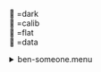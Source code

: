 &#x1F4D9; =dark  
                &#x1F4D5; =calib  
                &#x1F4D8; =flat  
                &#x1F4D7; =data <details><summary>ben-someone.menu</summary><blockquote><pre> <<<<<<< head 
<details><summary>ben-someone.cbk</summary><blockquote><pre><details><summary>setupDark.rcp</summary><blockquote><pre> shut	in 
 Integration:0.00 minutes.  Hardware:0.00 minutes. total:0.00 minutes  </pre></blockquote></details> dark_01wave_1beam_16sums_10rep_both 
<details><summary>setupFlat.rcp</summary><blockquote><pre> diffuser  in 
 cover out 
 occ		out 
 shut	out 
 calib	out 
 Integration:0.00 minutes.  Hardware:1.00 minutes. total:1.00 minutes  </pre></blockquote></details><details><summary>&#x1F4D8; ben-530_05wave_.03step_2beam_16sums_4rep_BOTH.rcp</summary><blockquote><pre>&#x1F4D8;  data	rcam	red	 530.23	   16 
&#x1F4D8;  data	rcam	red	 530.26	   16 
&#x1F4D8;  data	rcam	red	 530.29	   16 
&#x1F4D8;  data	rcam	red	 530.32	   16 
&#x1F4D8;  data	rcam	red	 530.35	   16 
&#x1F4D8;  data	tcam	red	 530.23	   16 
&#x1F4D8;  data	tcam	red	 530.26	   16 
&#x1F4D8;  data	tcam	red	 530.29	   16 
&#x1F4D8;  data	tcam	red	 530.32	   16 
&#x1F4D8;  data	tcam	red	 530.35	   16 
&#x1F4D8;  data	rcam	red	 530.23	   16 
&#x1F4D8;  data	rcam	red	 530.26	   16 
&#x1F4D8;  data	rcam	red	 530.29	   16 
&#x1F4D8;  data	rcam	red	 530.32	   16 
&#x1F4D8;  data	rcam	red	 530.35	   16 
&#x1F4D8;  data	tcam	red	 530.23	   16 
&#x1F4D8;  data	tcam	red	 530.26	   16 
&#x1F4D8;  data	tcam	red	 530.29	   16 
&#x1F4D8;  data	tcam	red	 530.32	   16 
&#x1F4D8;  data	tcam	red	 530.35	   16 
&#x1F4D8;  data	rcam	red	 530.23	   16 
&#x1F4D8;  data	rcam	red	 530.26	   16 
&#x1F4D8;  data	rcam	red	 530.29	   16 
&#x1F4D8;  data	rcam	red	 530.32	   16 
&#x1F4D8;  data	rcam	red	 530.35	   16 
&#x1F4D8;  data	tcam	red	 530.23	   16 
&#x1F4D8;  data	tcam	red	 530.26	   16 
&#x1F4D8;  data	tcam	red	 530.29	   16 
&#x1F4D8;  data	tcam	red	 530.32	   16 
&#x1F4D8;  data	tcam	red	 530.35	   16 
&#x1F4D8;  data	rcam	red	 530.23	   16 
&#x1F4D8;  data	rcam	red	 530.26	   16 
&#x1F4D8;  data	rcam	red	 530.29	   16 
&#x1F4D8;  data	rcam	red	 530.32	   16 
&#x1F4D8;  data	rcam	red	 530.35	   16 
&#x1F4D8;  data	tcam	red	 530.23	   16 
&#x1F4D8;  data	tcam	red	 530.26	   16 
&#x1F4D8;  data	tcam	red	 530.29	   16 
&#x1F4D8;  data	tcam	red	 530.32	   16 
&#x1F4D8;  data	tcam	red	 530.35	   16 
 Integration:3.61 minutes.  Hardware:0.00 minutes. total:3.61 minutes  </pre></blockquote></details><details><summary>setupObserving.rcp</summary><blockquote><pre> shut in 
 cover out 
 calib	out 
 occ		in 
 diffuser out 
 shut	out 
 Integration:0.00 minutes.  Hardware:0.67 minutes. total:0.67 minutes  </pre></blockquote></details><details><summary>&#x1F4D7; ben-530_05wave_.03step_2beam_16sums_4rep_BOTH.rcp</summary><blockquote><pre>&#x1F4D7;  data	rcam	red	 530.23	   16 
&#x1F4D7;  data	rcam	red	 530.26	   16 
&#x1F4D7;  data	rcam	red	 530.29	   16 
&#x1F4D7;  data	rcam	red	 530.32	   16 
&#x1F4D7;  data	rcam	red	 530.35	   16 
&#x1F4D7;  data	tcam	red	 530.23	   16 
&#x1F4D7;  data	tcam	red	 530.26	   16 
&#x1F4D7;  data	tcam	red	 530.29	   16 
&#x1F4D7;  data	tcam	red	 530.32	   16 
&#x1F4D7;  data	tcam	red	 530.35	   16 
&#x1F4D7;  data	rcam	red	 530.23	   16 
&#x1F4D7;  data	rcam	red	 530.26	   16 
&#x1F4D7;  data	rcam	red	 530.29	   16 
&#x1F4D7;  data	rcam	red	 530.32	   16 
&#x1F4D7;  data	rcam	red	 530.35	   16 
&#x1F4D7;  data	tcam	red	 530.23	   16 
&#x1F4D7;  data	tcam	red	 530.26	   16 
&#x1F4D7;  data	tcam	red	 530.29	   16 
&#x1F4D7;  data	tcam	red	 530.32	   16 
&#x1F4D7;  data	tcam	red	 530.35	   16 
&#x1F4D7;  data	rcam	red	 530.23	   16 
&#x1F4D7;  data	rcam	red	 530.26	   16 
&#x1F4D7;  data	rcam	red	 530.29	   16 
&#x1F4D7;  data	rcam	red	 530.32	   16 
&#x1F4D7;  data	rcam	red	 530.35	   16 
&#x1F4D7;  data	tcam	red	 530.23	   16 
&#x1F4D7;  data	tcam	red	 530.26	   16 
&#x1F4D7;  data	tcam	red	 530.29	   16 
&#x1F4D7;  data	tcam	red	 530.32	   16 
&#x1F4D7;  data	tcam	red	 530.35	   16 
&#x1F4D7;  data	rcam	red	 530.23	   16 
&#x1F4D7;  data	rcam	red	 530.26	   16 
&#x1F4D7;  data	rcam	red	 530.29	   16 
&#x1F4D7;  data	rcam	red	 530.32	   16 
&#x1F4D7;  data	rcam	red	 530.35	   16 
&#x1F4D7;  data	tcam	red	 530.23	   16 
&#x1F4D7;  data	tcam	red	 530.26	   16 
&#x1F4D7;  data	tcam	red	 530.29	   16 
&#x1F4D7;  data	tcam	red	 530.32	   16 
&#x1F4D7;  data	tcam	red	 530.35	   16 
 Integration:3.61 minutes.  Hardware:0.00 minutes. total:3.61 minutes  </pre></blockquote></details> Integration:7.23 minutes.  Hardware:1.67 minutes. total:8.89 minutes  </pre></blockquote></details> ======= 
 >>>>>>> f8abb1d7dc42b7db9552e61cad964c70f11d797c 
</pre></blockquote></details>